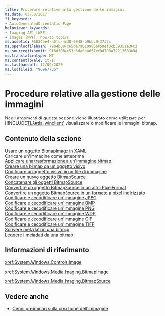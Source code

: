 ```yaml
---
title: Procedure relative alla gestione delle immagini
ms.date: 03/30/2017
f1_keywords:
- AutoGeneratedOrientationPage
helpviewer_keywords:
- Imaging API [WPF]
- images [WPF], how-to topics
ms.assetid: 96834ee4-a5fc-4dd0-9948-b9bbc9437a5c
ms.openlocfilehash: 7984b08cc65de7a6199856859ef3cb5935aa36c3
ms.sourcegitcommit: 9f6df084c53a3da0ea657ed0d708a72213683084
ms.translationtype: MT
ms.contentlocale: it-IT
ms.lasthandoff: 12/09/2020
ms.locfileid: "96967735"
---
```

# <a name="imaging-how-to-topics"></a>Procedure relative alla gestione delle immagini
Negli argomenti di questa sezione viene illustrato come utilizzare per [!INCLUDE[TLA#tla_winclient](../../../includes/tlasharptla-winclient-md.md)] visualizzare o modificare le immagini bitmap.  
  
## <a name="in-this-section"></a>Contenuto della sezione  
 [Usare un oggetto BitmapImage in XAML](how-to-use-a-bitmapimage.md)  
 [Caricare un'immagine come anteprima](how-to-load-an-image-as-a-thumbnail.md)  
 [Applicare una trasformazione a un'immagine bitmap](how-to-apply-a-transform-to-a-bitmapimage.md)  
 [Creare una bitmap da un oggetto visivo](how-to-create-a-bitmap-from-a-visual.md)  
 [Codificare un oggetto visivo in un file di immagine](how-to-encode-a-visual-to-an-image-file.md)  
 [Creare un nuovo oggetto BitmapSource](how-to-create-a-new-bitmapsource.md)  
 [Concatenare gli oggetti BitmapSource](how-to-chain-bitmapsource-objects-together.md)  
 [Convertire un oggetto BitmapSource in un altro PixelFormat](how-to-convert-a-bitmapsource-to-a-different-pixelformat.md)  
 [Convertire un oggetto BitmapSource in un formato a pixel indicizzato](how-to-convert-a-bitmapsource-to-an-indexed-pixel-format.md)  
 [Codificare e decodificare un'immagine JPEG](how-to-encode-and-decode-a-jpeg-image.md)  
 [Codificare e decodificare un'immagine BMP](how-to-encode-and-decode-a-bmp-image.md)  
 [Codificare e decodificare un'immagine PNG](how-to-encode-and-decode-a-png-image.md)  
 [Codificare e decodificare un'immagine WDP](how-to-encode-and-decode-a-wdp-image.md)  
 [Codificare e decodificare un'immagine GIF](how-to-encode-and-decode-a-gif-image.md)  
 [Codificare e decodificare un'immagine TIFF](how-to-encode-and-decode-a-tiff-image.md)  
 [Scrivere metadati in una bitmap](how-to-write-metadata-to-a-bitmap.md)  
 [Leggere i metadati da una bitmap](how-to-read-metadata-from-a-bitmap.md)  
  
## <a name="reference"></a>Informazioni di riferimento  
 <xref:System.Windows.Controls.Image>  
  
 <xref:System.Windows.Media.Imaging.BitmapImage>  
  
 <xref:System.Windows.Media.Imaging.BitmapSource>  
  
## <a name="see-also"></a>Vedere anche

- [Cenni preliminari sulla creazione dell'immagine](imaging-overview.md)
